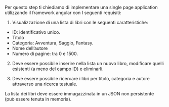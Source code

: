 
Per questo step ti chiediamo di implementare una single page application utilizzando il framework angular con I seguenti requisiti:

1. Visualizzazione di una lista di libri con le seguenti caratteristiche:

- ID: identificativo unico.
- Titolo
- Categoria: Avventura, Saggio, Fantasy.
- Nome dell’autore
- Numero di pagine: tra 0 e 1500.

2. Deve essere possibile inserire nella lista un nuovo libro, modificare quelli esistenti (a meno del campo ID) e eliminarli.

3. Deve essere possibile ricercare i libri per titolo, categoria e autore attraverso una ricerca testuale.

La lista dei libri deve essere immagazzinata in un JSON non persistente (può essere tenuta in memoria).

